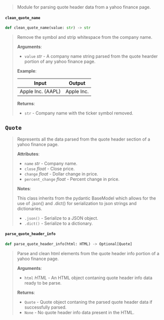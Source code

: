 > Module for parsing quote header data from a yahoo finance page.

<a name="quote.clean_quote_name"></a>
#### `clean_quote_name`

```python
def clean_quote_name(value: str) -> str
```

> Remove the symbol and strip whitespace from the company name.
> 
> **Arguments**:
> 
> - `value` _str_ - A company name string parsed from the quote hearder
>   portion of any yahoo finance page.
>   
> 
> **Example**:
> 
>   |Input             |Output    |
>   |------------------|----------|
>   |Apple Inc. (AAPL) |Apple Inc.|
>   
> 
> **Returns**:
> 
> - `str` - Company name with the ticker symbol removed.

<a name="quote.Quote"></a>
## `Quote`

> Represents all the data parsed from the quote header section of a yahoo finance page.
> 
> **Attributes**:
> 
> - `name` _str_ - Company name.
> - `close` _float_ - Close price.
> - `change` _float_ - Dollar change in price.
> - `percent_change` _float_ - Percent change in price.
>   
> 
> **Notes**:
> 
>   This class inherits from the pydantic BaseModel which allows for the use
>   of .json() and .dict() for serialization to json strings and dictionaries.
>   
> - `.json()` - Serialize to a JSON object.
> - `.dict()` - Serialize to a dictionary.

<a name="quote.parse_quote_header_info"></a>
#### `parse_quote_header_info`

```python
def parse_quote_header_info(html: HTML) -> Optional[Quote]
```

> Parse and clean html elements from the quote header info portion of a yahoo finance page.
> 
> **Arguments**:
> 
> - `html` _HTML_ - An HTML object contaning quote header info data ready to be parse.
>   
> 
> **Returns**:
> 
> - `Quote` - Quote object contaning the parsed quote header data if successfully parsed.
> - `None` - No quote header info data present in the HTML.

